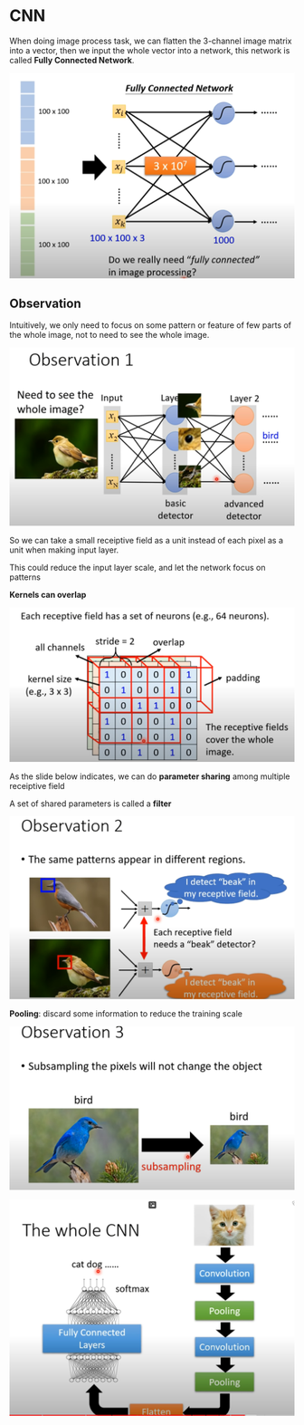 # CNN

When doing image process task, we can flatten the 3-channel image matrix into a vector, then we input the whole vector into a network, this network is called **Fully Connected Network**.

![fully](media/fully.png)

## Observation

Intuitively, we only need to focus on some pattern or feature of few parts of the whole image, not to need to see the whole image.

![observation1](media/observation1.png)

So we can take a small receiptive field as a unit instead of each pixel as a unit when making input layer.

This could reduce the input layer scale, and let the network focus on patterns

**Kernels can overlap**

![kernel](media/kernel.png)



As the slide below indicates, we can do **parameter sharing** among multiple receiptive field

A set of shared parameters is called a **filter**

![observation2](media/observation2.png)



**Pooling**: discard some information to reduce the training scale

![observation3](media/observation3.png)





![cnn](media/cnn.png)